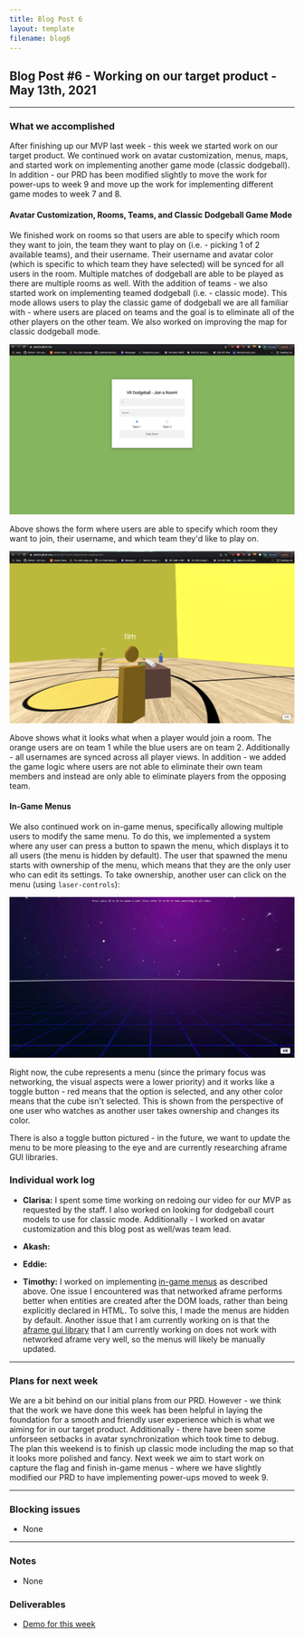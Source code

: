 ```yaml
---
title: Blog Post 6
layout: template
filename: blog6
---
```


## Blog Post #6 - Working on our target product - May 13th, 2021

<hr>

### What we accomplished
After finishing up our MVP last week - this week we started work on our target product. We continued work on avatar customization, menus, maps, and started work on implementing another game mode (classic dodgeball). In addition - our PRD has been modified slightly to move the work for power-ups to week 9 and move up the work for implementing different game modes to week 7 and 8.

#### Avatar Customization, Rooms, Teams, and Classic Dodgeball Game Mode
We finished work on rooms so that users are able to specify which room they want to join, the team they want to play on (i.e. - picking 1 of 2 available teams), and their username. Their username and avatar color (which is specific to which team they have selected) will be synced for all users in the room. Multiple matches of dodgeball are able to be played as there are multiple rooms as well. With the addition of teams - we also started work on implementing teamed dodgeball (i.e. - classic mode). This mode allows users to play the classic game of dodgeball we are all familiar with - where users are placed on teams and the goal is to eliminate all of the other players on the other team. We also worked on improving the map for classic dodgeball mode.

![A screenshot of the form to join a room.](./images/form1.png)

Above shows the form where users are able to specify which room they want to join, their username, and which team they'd like to play on.

![A screenshot of what it looks like when you join a room.](./images/demo1.png)

Above shows what it looks what when a player would join a room. The orange users are on team 1 while the blue users are on team 2. Additionally - all usernames are synced across all player views. In addition - we added the game logic where users are not able to eliminate their own team members and instead are only able to eliminate players from the opposing team.

#### In-Game Menus
We also continued work on in-game menus, specifically allowing multiple users to modify the same menu. To do this, we implemented a system where any user can press a button to spawn the menu, which displays it to all users (the menu is hidden by default). The user that spawned the menu starts with ownership of the menu, which means that they are the only user who can edit its settings. To take ownership, another user can click on the menu (using `laser-controls`):

![A gif of a user taking ownership of a cube and changing its color](./images/blog6-menu1.gif)

Right now, the cube represents a menu (since the primary focus was networking, the visual aspects were a lower priority) and it works like a toggle button - red means that the option is selected, and any other color means that the cube isn't selected. This is shown from the perspective of one user who watches as another user takes ownership and changes its color.

There is also a toggle button pictured - in the future, we want to update the menu to be more pleasing to the eye and are currently researching aframe GUI libraries.

### Individual work log

- **Clarisa:** I spent some time working on redoing our video for our MVP as requested by the staff. I also worked on looking for dodgeball court models to use for classic mode. Additionally - I worked on avatar customization and this blog post as well/was team lead.

- **Akash:**

- **Eddie:**

- **Timothy:** I worked on implementing [in-game menus](#in-game-menus) as described above. One issue I encountered was that networked aframe performs better when entities are created after the DOM loads, rather than being explicitly declared in HTML. To solve this, I made the menus are hidden by default. Another issue that I am currently working on is that the [aframe gui library](https://github.com/rdub80/aframe-gui) that I am currently working on does not work with networked aframe very well, so the menus will likely be manually updated.

<hr>

### Plans for next week
We are a bit behind on our initial plans from our PRD. However - we think that the work we have done this week has been helpful in laying the foundation for a smooth and friendly user experience which is what we aiming for in our target product. Additionally - there have been some unforseen setbacks in avatar synchronization which took time to debug. The plan this weekend is to finish up classic mode including the map so that it looks more polished and fancy. Next week we aim to start work on capture the flag and finish in-game menus - where we have slightly modified our PRD to have implementing power-ups moved to week 9.

<hr>

### Blocking issues
- None

<hr>

### Notes
- None

### Deliverables
- [Demo for this week](https://aba34.glitch.me/)
